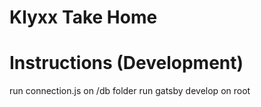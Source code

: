# Klyxx Take Home

# Instructions (Development)

run connection.js on /db folder
run gatsby develop on root
